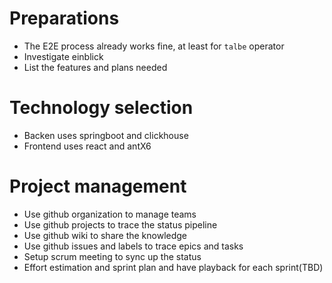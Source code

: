 # Preparations
- The E2E process already works fine, at least for `talbe` operator
- Investigate einblick
- List the features and plans needed

# Technology selection
- Backen uses springboot and clickhouse
- Frontend uses react and antX6

# Project management
- Use github organization to manage teams
- Use github projects to trace the status pipeline
- Use github wiki to share the knowledge
- Use github issues and labels to trace epics and tasks
- Setup scrum meeting to sync up the status
- Effort estimation and sprint plan and have playback for each sprint(TBD)